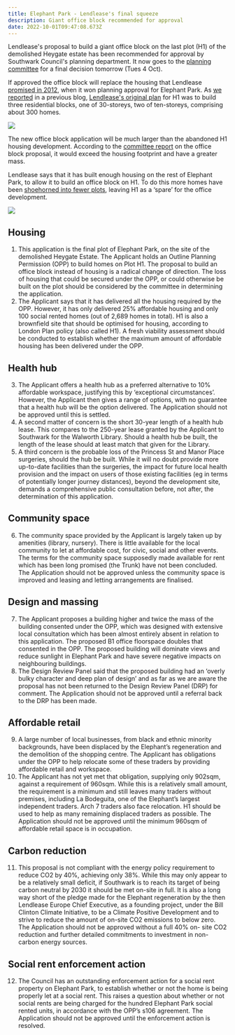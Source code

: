 ```yaml
---
title: Elephant Park - Lendlease's final squeeze
description: Giant office block recommended for approval
date: 2022-10-01T09:47:08.673Z
---
```

Lendlease's proposal to build a giant office block on the last plot (H1) of the demolished Heygate estate has been recommended for approval by Southwark Council's planning department. It now goes to the [planning committee](https://moderngov.southwark.gov.uk/ieListDocuments.aspx?CId=119&MId=7303&Ver=4) for a final decision tomorrow (Tues 4 Oct).

 If approved the office block will replace the housing that Lendlease [promised in 2012](https://planning.southwark.gov.uk/online-applications/applicationDetails.do?keyVal=ZZZV1JKBWR520&activeTab=summary), when it won planning approval for Elephant Park. As [we reported](https://www.35percent.org/posts/heygate-redevelopment-lendleases-final-squeeze/) in a previous blog, [Lendlease's original plan](https://planning.southwark.gov.uk/online-applications/applicationDetails.do?activeTab=documents&keyVal=ZZZV1JKBWR520) for H1 was to build three residential blocks, one of 30-storeys, two of ten-storeys, comprising about 300 homes.     

![](img/screenshot-2022-10-01-at-11-48-17-plot-h1-elephant-park-land-bounded-by-walworth-road-elephant-road-deacon-street-and-sayer-street-north-elephant-and-castle-london-se1.-21_ap_1819-report_to_planning_committee-3558918.pdf.png)

The new office block application will be much larger than the abandoned H1 housing development.  According to the [committee report](<https://moderngov.southwark.gov.uk/documents/s109058/Report Plot H1 Elephant Park Land bounded by Walworth Road Elephant Road Deacon Street and Sayer.pdf>) on the office block proposal, it would exceed the housing footprint and have a greater mass.

Lendlease says that it has built enough housing on the rest of Elephant Park, to allow it to build an office block on H1.  To do this more homes have been [shoehorned into fewer plots](https://www.35percent.org/posts/heygate-redevelopment-lendleases-final-squeeze/), leaving H1 as a ‘spare’ for the office development.

![](img/screenshot-2022-10-01-at-11-46-10-plot-h1-elephant-park-land-bounded-by-walworth-road-elephant-road-deacon-street-and-sayer-street-north-elephant-and-castle-london-se1.-21_ap_1819-report_to_planning_committee-3558918.pdf.png)

## Housing

1. This application is the final plot of Elephant Park, on the site of the demolished
   Heygate Estate. The Applicant holds an Outline Planning Permission (OPP) to
   build homes on Plot H1. The proposal to build an office block instead of housing is
   a radical change of direction. The loss of housing that could be secured under
   the OPP, or could otherwise be built on the plot should be considered by the
   committee in determining the application.
2. The Applicant says that it has delivered all the housing required by the OPP.
   However, it has only delivered 25% affordable housing and only 100 social rented
   homes (out of 2,689 homes in total). H1 is also a brownfield site that should be
   optimised for housing, according to London Plan policy (also called H1). A fresh
   viability assessment should be conducted to establish whether the maximum
   amount of affordable housing has been delivered under the OPP.

## Health hub

3. The Applicant offers a health hub as a preferred alternative to 10% affordable
   workspace, justifying this by ‘exceptional circumstances’. However, the Applicant
   then gives a range of options, with no guarantee that a health hub will be the
   option delivered. The Application should not be approved until this is settled.
4. A second matter of concern is the short 30-year length of a health hub lease. This
   compares to the 250-year lease granted by the Applicant to Southwark for the
   Walworth Library. Should a health hub be built, the length of the lease should
   at least match that given for the Library.
5. A third concern is the probable loss of the Princess St and Manor Place surgeries,
   should the hub be built. While it will no doubt provide more up-to-date facilities than
   the surgeries, the impact for future local health provision and the impact on users
   of those existing facilities (eg in terms of potentially longer journey distances),
   beyond the development site, demands a comprehensive public consultation
   before, not after, the determination of this application.

## Community space

6. The community space provided by the Applicant is largely taken up by amenities
   (library, nursery). There is little available for the local community to let at affordable cost, for civic, social and other events. The terms for the community space
   supposedly made available for rent which has been long promised (the Trunk)
   have not been concluded. The Application should not be approved unless the
   community space is improved and leasing and letting arrangements are
   finalised.

## Design and massing

7. The Applicant proposes a building higher and twice the mass of the building
   consented under the OPP, which was designed with extensive local consultation
   which has been almost entirely absent in relation to this application. The proposed
   B1 office floorspace doubles that consented in the OPP. The proposed building
   will dominate views and reduce sunlight in Elephant Park and have severe
   negative impacts on neighbouring buildings.
8. The Design Review Panel said that the proposed building had an ‘overly bulky
   character and deep plan of design’ and as far as we are aware the proposal has
   not been returned to the Design Review Panel (DRP) for comment. The
   Application should not be approved until a referral back to the DRP has been
   made.

## Affordable retail

9. A large number of local businesses, from black and ethnic minority backgrounds,
   have been displaced by the Elephant’s regeneration and the demolition of the
   shopping centre. The Applicant has obligations under the OPP to help
   relocate some of these traders by providing affordable retail and workspace.
10. The Applicant has not yet met that obligation, supplying only 902sqm, against a
    requirement of 960sqm. While this is a relatively small amount, the requirement is
    a minimum and still leaves many traders without premises, including La Bodeguita,
    one of the Elephant’s largest independent traders. Arch 7 traders also face
    relocation. H1 should be used to help as many remaining displaced traders as
    possible. The Application should not be approved until the minimum 960sqm
    of affordable retail space is in occupation.

## Carbon reduction

11. This proposal is not compliant with the energy policy requirement to reduce CO2
    by 40%, achieving only 38%. While this may only appear to be a relatively small
    deficit, if Southwark is to reach its target of being carbon neutral by 2030 it should
    be met on-site in full. It is also a long way short of the pledge made for the
    Elephant regeneration by the then Lendlease Europe Chief Executive, as a
    founding project, under the Bill Clinton Climate Initiative, to be a Climate Positive
    Development and to strive to reduce the amount of on-site CO2 emissions to
    below zero. The Application should not be approved without a full 40% on-
    site CO2 reduction and further detailed commitments to investment in non-
    carbon energy sources.

## Social rent enforcement action

12. The Council has an outstanding enforcement action for a social rent property on
        Elephant Park, to establish whether or not the home is being properly let at a social
        rent. This raises a question about whether or not social rents are being charged
        for the hundred Elephant Park social rented units, in accordance with the OPP’s
    s106 agreement. The Application should not be approved until the
    enforcement action is resolved.